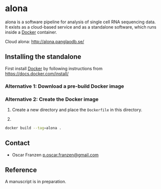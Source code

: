 # alona
alona is a software pipeline for analysis of single cell RNA sequencing data. It exists as a cloud-based service and as a standalone software, which runs inside a [Docker](https://en.wikipedia.org/wiki/Docker_(software)) container.

Cloud alona: http://alona.panglaodb.se/

## Installing the standalone
First install [Docker](https://en.wikipedia.org/wiki/Docker_(software)) by following instructions from https://docs.docker.com/install/

### Alternative 1: Download a pre-build Docker image

### Alternative 2: Create the Docker image
1. Create a new directory and place the `Dockerfile` in this directory.

2. 

```bash
docker build --tag=alona .
```

## Contact
* Oscar Franzen <p.oscar.franzen@gmail.com>

## Reference
A manuscript is in preparation.
